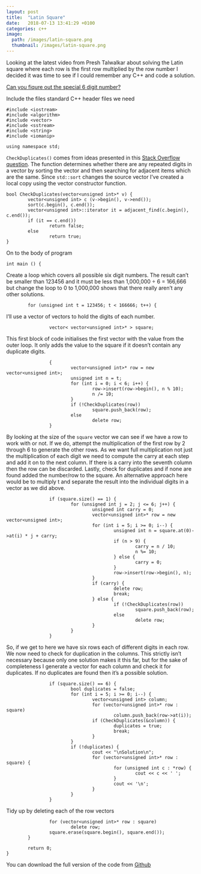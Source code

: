 ```yaml
---
layout: post
title:  "Latin Square"
date:   2018-07-13 13:41:29 +0100
categories: c++
image:
  path: /images/latin-square.png
  thumbnail: /images/latin-square.png
---
```

Looking at the latest video from Presh Talwalkar about solving the Latin square where each row is the first row multiplied by the row number I decided it was time to see if I could remember any C++ and code a solution.

[Can you fiqure out the special 6 digit number?](https://youtu.be/KXOjtmNUSH0)

Include the files standard C++ header files we need

    #include <iostream>
    #include <algorithm>
    #include <vector>
    #include <sstream>
    #include <string>
    #include <iomanip>

    using namespace std;

`CheckDuplicates()` comes from ideas presented in this [Stack Overflow question](https://stackoverflow.com/questions/2860634/checking-for-duplicates-in-a-vector). The function determines whether there are any repeated digits in a vector by sorting the vector and then searching for adjacent items which are the same. Since `std::sort` changes the source vector I’ve created a local copy using the vector constructor function.

    bool CheckDuplicates(vector<unsigned int>* v) {
            vector<unsigned int> c (v->begin(), v->end());
            sort(c.begin(), c.end());
            vector<unsigned int>::iterator it = adjacent_find(c.begin(), c.end());
            if (it == c.end())
                    return false;
            else
                    return true;
    }

On to the body of program

    int main () {

Create a loop which covers all possible six digit numbers. The result can’t be smaller than 123456 and it must be less than 1,000,000 ÷ 6 = 166,666 but change the loop to 0 to 1,000,000 shows that there really aren’t any other solutions.

            for (unsigned int t = 123456; t < 166666; t++) {

I’ll use a vector of vectors to hold the digits of each number.

                    vector< vector<unsigned int>* > square;

This first block of code initialises the first vector with the value from the outer loop. It only adds the value to the square if it doesn’t contain any duplicate digits.

                    {
                            vector<unsigned int>* row = new vector<unsigned int>;
                            unsigned int n = t;
                            for (int i = 0; i < 6; i++) {
                                    row->insert(row->begin(), n % 10);
                                    n /= 10;
                            }
                            if (!CheckDuplicates(row))
                                    square.push_back(row);
                            else
                                    delete row;
                    }

By looking at the size of the `square` vector we can see if we have a row to work with or not. If we do, attempt the multiplication of the first row by 2 through 6 to generate the other rows. As we want full multiplication not just the multiplication of each digit we need to compute the carry at each step and add it on to the next column. If there is a carry into the seventh column then the row can be discarded. Lastly, check for duplicates and if none are found added the number/row to the square. An alternative approach here would be to multiply t and separate the result into the individual digits in a vector as we did above.

                    if (square.size() == 1) {
                            for (unsigned int j = 2; j <= 6; j++) {
                                    unsigned int carry = 0;
                                    vector<unsigned int>* row = new vector<unsigned int>;
                                    for (int i = 5; i >= 0; i--) {
                                            unsigned int n = square.at(0)->at(i) * j + carry;
                                            if (n > 9) {
                                                    carry = n / 10;
                                                    n %= 10;
                                            } else {
                                                    carry = 0;
                                            }
                                            row->insert(row->begin(), n);
                                    }
                                    if (carry) {
                                            delete row;
                                            break;
                                    } else {
                                            if (!CheckDuplicates(row))
                                                    square.push_back(row);
                                            else
                                                    delete row;
                                    }
                            }
                    }

So, if we get to here we have six rows each of different digits in each row. We now need to check for duplication in the columns. This strictly isn’t necessary because only one solution makes it this far, but for the sake of completeness I generate a vector for each column and check it for duplicates. If no duplicates are found then it’s a possible solution.

                    if (square.size() == 6) {
                            bool duplicates = false;
                            for (int i = 5; i >= 0; i--) {
                                    vector<unsigned int> column;
                                    for (vector<unsigned int>* row : square)
                                            column.push_back(row->at(i));
                                    if (CheckDuplicates(&column)) {
                                            duplicates = true;
                                            break;
                                    }
                            }
                            if (!duplicates) {
                                    cout << "\nSolution\n";
                                    for (vector<unsigned int>* row : square) {
                                            for (unsigned int c : *row) {
                                                    cout << c << ' ';
                                            }
                                            cout << '\n';
                                    }
                            }
                    }

Tidy up by deleting each of the row vectors

                    for (vector<unsigned int>* row : square)
                            delete row;
                    square.erase(square.begin(), square.end());
            }

            return 0;
    }

You can download the full version of the code from [Github](https://github.com/mtelvers/LatinSquare)
